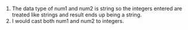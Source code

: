 1. The data type of num1 and num2 is string so the integers entered are treated like strings and result ends up being a string.
2. I would cast both num1 and num2 to integers.
